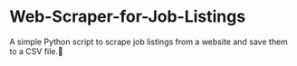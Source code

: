 # Web-Scraper-for-Job-Listings
A simple Python script to scrape job listings from a website and save them to a CSV file.👾
